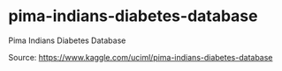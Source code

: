 # pima-indians-diabetes-database
Pima Indians Diabetes Database

Source: https://www.kaggle.com/uciml/pima-indians-diabetes-database
